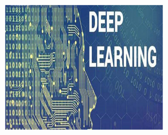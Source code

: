

<img align="center" src = "https://github.com/engineerbekir/Tensorflow-Keras/blob/main/deeplearning.png" width = "800" height ="400"/>
